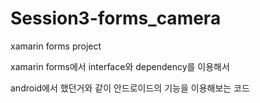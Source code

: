 # Session3-forms_camera

xamarin forms project

xamarin forms에서 interface와 dependency를 이용해서 

android에서 했던거와 같이 안드로이드의 기능을 이용해보는 코드 

